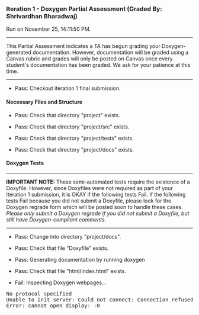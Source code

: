 ### Iteration 1 - Doxygen Partial Assessment (Graded By: Shrivardhan Bharadwaj)

Run on November 25, 14:11:50 PM.

<hr>

This Partial Assessment indicates a TA has begun grading your Doxygen-generated documentation. However, documentation will be graded using a Canvas rubric and grades will only be posted on Canvas once every student's documentation has been graded. We ask for your patience at this time.

<hr>

+ Pass: Checkout iteration 1 final submission.




#### Necessary Files and Structure

+ Pass: Check that directory "project" exists.

+ Pass: Check that directory "project/src" exists.

+ Pass: Check that directory "project/tests" exists.

+ Pass: Check that directory "project/docs" exists.


#### Doxygen Tests

<hr>

**IMPORTANT NOTE:** These semi-automated tests require the existence of a Doxyfile. However, since Doxyfiles were not required as part of your Iteration 1 submission, it is OKAY if the following tests Fail. If the following tests Fail because you did not submit a Doxyfile, please look for the Doxygen regrade form which will be posted soon to handle these cases. _Please only submit a Doxygen regrade if you did not submit a Doxyfile, but still have Doxygen-compliant comments._

<hr>

+ Pass: Change into directory "project/docs".

+ Pass: Check that file "Doxyfile" exists.

+ Pass: Generating documentation by running doxygen

+ Pass: Check that file "html/index.html" exists.

+ Fail: Inspecting Doxygen webpages...

<pre>No protocol specified
Unable to init server: Could not connect: Connection refused
Error: cannot open display: :0
</pre>



